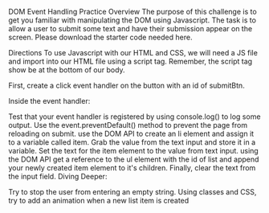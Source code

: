 DOM Event Handling Practice
Overview
The purpose of this challenge is to get you familiar with manipulating the DOM using Javascript. The task is to allow a user to submit some text and have their submission appear on the screen. Please download the starter code needed here.

Directions
To use Javascript with our HTML and CSS, we will need a JS file and import into our HTML file using a script tag. Remember, the script tag show be at the bottom of our body.

First, create a click event handler on the button with an id of submitBtn.

Inside the event handler:

Test that your event handler is registered by using console.log() to log some output.
Use the event.preventDefault() method to prevent the page from reloading on submit.
use the DOM API to create an li element and assign it to a variable called item.
Grab the value from the text input and store it in a variable.
Set the text for the item element to the value from text input.
using the DOM API get a reference to the ul element with the id of list and append your newly created item element to it's children.
Finally, clear the text from the input field.
Diving Deeper:

Try to stop the user from entering an empty string.
Using classes and CSS, try to add an animation when a new list item is created
